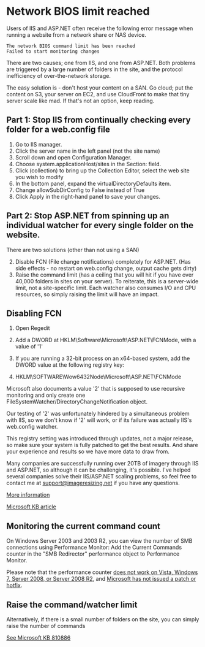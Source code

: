 # Network BIOS limit reached

Users of IIS and ASP.NET often receive the following error message when running a website from a network share or NAS device.

	The network BIOS command limit has been reached
	Failed to start monitoring changes


There are two causes; one from IIS, and one from ASP.NET. Both problems are triggered by a large number of folders in the site, and the protocol inefficiency of over-the-network storage.

The easy solution is - don't host your content on a SAN. Go cloud; put the content on S3, your server on EC2, and use CloudFront to make that tiny server scale like mad. If that's not an option, keep reading.

## Part 1: Stop IIS from continually checking every folder for a web.config file

1. Go to IIS manager. 
2. Click the server name in the left panel (not the site name)
3. Scroll down and open Configuration Manager. 
4. Choose system.applicationHost/sites in the Section: field.
5. Click (collection) to bring up the Collection Editor, select the web site you wish to modify
6. In the bottom panel, expand the virtualDirectoryDefaults item. 
7. Change allowSubDirConfig to False instead of True
8. Click Apply in the right-hand panel to save your changes.

## Part 2: Stop ASP.NET from spinning up an individual watcher for every single folder on the website.

There are two solutions (other than not using a SAN)

2. Disable FCN (File change notifications) completely for ASP.NET. (Has side effects - no restart on web.config change, output cache gets dirty)
3. Raise the command limit (has a ceiling that you will hit if you have over 40,000 folders in sites on your server). To reiterate, this is a server-wide limit, not a site-specific limit. Each watcher also consumes I/O and CPU resources, so simply raising the limit will have an impact.


## Disabling FCN

1. Open Regedit

2. Add a DWORD at HKLM\Software\Microsoft\ASP.NET\FCNMode, with a value of '1'

3. If you are running a 32-bit process on an x64-based system, add the DWORD value at the following registry key:

4. HKLM\SOFTWARE\Wow6432Node\Microsoft\ASP.NET\FCNMode

Microsoft also documents a value '2' that is supposed to use recursive monitoring and only create one FileSystemWatcher/DirectoryChangeNotification object. 

Our testing of '2' was unfortunately hindered by a simultaneous problem with IIS, so we don't know if '2' will work, or if its failure was actually IIS's web.config watcher.

This registry setting was introduced through updates, not a major release, so make sure your system is fully patched to get the best results. And share your experience and results so we have more data to draw from. 

Many companies are successfully running over 20TB of imagery through IIS and ASP.NET, so although it can be challenging, it's possible. I've helped several companies solve their IIS/ASP.NET scaling problems, so feel free to contact me at support@imageresizing.net if you have any questions.

[More information](http://blogs.iis.net/hosterposter/archive/2006/10/30/Hosting-IIS-with-UNC-content-_2D00_-Network-BIOS-commands-and-other-errors.aspx)

[Microsoft KB article](http://support.microsoft.com/?id=911272)

## Monitoring the current command count

On Windows Server 2003 and 2003 R2, you can view the number of SMB connections using Performance Monitor: Add the Current Commands counter in the "SMB Redirector" performance object to Performance Monitor.

Please note that the performance counter [does not work on Vista, Windows 7, Server 2008, or Server 2008 R2](http://social.technet.microsoft.com/Forums/windowsserver/en-US/a36a297c-6fba-409c-af02-1878600138ef/redirector-current-commands-perfmon-counter-always-reads-zero), and [Microsoft has not issued a patch or hotfix](
http://support.microsoft.com/kb/2523382).

## Raise the command/watcher limit

Alternatively, if there is a small number of folders on the site, you can simply raise the number of commands

[See Microsoft KB 810886](http://support.microsoft.com/kb/810886)

